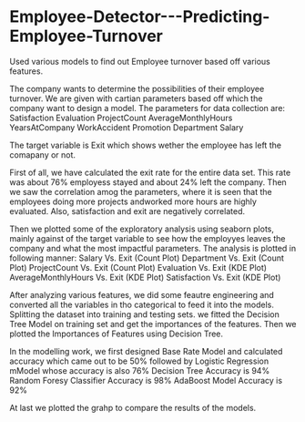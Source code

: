 # Employee-Detector---Predicting-Employee-Turnover
Used various models to find out Employee turnover based off various features.


The company wants to determine the possibilities of their employee turnover. We are given with cartian parameters based off which the company want to design a model. The parameters for data collection are:
  Satisfaction
  Evaluation
  ProjectCount
  AverageMonthlyHours
  YearsAtCompany
  WorkAccident
  Promotion 
  Department
  Salary

The target variable is Exit which shows wether the employee has left the comapany or not.

First of all, we have calculated the exit rate for the entire data set. This rate was about 76% employess stayed and about 24% left the company.
Then we saw the correlation amog the parameters, where it is seen that the employees doing more projects andworked more hours are highly evaluated. Also, satisfaction and exit are negatively correlated.

Then we plotted some of the exploratory analysis using seaborn plots, mainly against of the target variable to see how the employyes leaves the company and what the most impactful parameters.
The analysis is plotted in following manner:
  Salary Vs. Exit (Count Plot)
  Department Vs. Exit (Count Plot)
  ProjectCount Vs. Exit (Count Plot)
  Evaluation Vs. Exit (KDE Plot)
  AverageMonthlyHours Vs. Exit (KDE Plot)
  Satisfaction Vs. Exit (KDE Plot)
  
  After analyzing various features, we did some feautre engineering and converted all the variables in tho categorical to feed it into the models. Splitting the dataset into training and testing sets. we fitted the Decision Tree Model on training set and get the importances of the features.
  Then we plotted the Importances of Features using Decision Tree.
  
In the modelling work, we first designed Base Rate Model and calculated accuracy which came out to be 50%
followed by Logistic Regression mModel whose accuracy is also 76%
Decision Tree Accuracy is 94%
Random Foresy Classifier Accuracy is 98%
 AdaBoost Model Accuracy is 92%
 
 At last we plotted the grahp to compare the results of the models.
  
